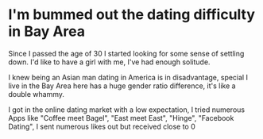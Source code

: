
# I'm bummed out the dating difficulty in Bay Area 

Since I passed the age of 30 I started looking for some sense of settling down. I'd like to have a girl with me, I've had enough solitude.  

I knew being an Asian man dating in America is in disadvantage, special I live in the Bay Area here has a huge gender ratio difference, it's like a double whammy. 

I got in the online dating market with a low expectation, I tried numerous Apps like "Coffee meet Bagel", "East meet East", "Hinge", "Facebook Dating", I sent numerous likes out but received close to 0   



